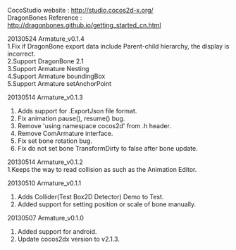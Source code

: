CocoStudio website    : http://studio.cocos2d-x.org/<br>
DragonBones Reference : http://dragonbones.github.io/getting_started_cn.html<br>

20130524 Armature_v0.1.4<br>
1.Fix if DragonBone export data include Parent-child hierarchy, the display is incorrect.<br>
2.Support DragonBone 2.1<br>
3.Support Armature Nesting<br>
4.Support Armature boundingBox<br>
5.Support Armature setAnchorPoint<br>

20130514 Armature_v0.1.3<br>
1. Adds support for .ExportJson file format.<br>
2. Fix animation pause(), resume() bug.<br>
3. Remove 'using namespace cocos2d' from .h header.<br>
4. Remove ComArmature interface.<br>
5. Fix set bone rotation bug.<br>
6. Fix do not set bone TransformDirty to false after bone update.<br>

20130514 Armature_v0.1.2<br>
1.Keeps the way to read collision as such as the Animation Editor.<br>

20130510 Armature_v0.1.1<br>
1. Adds Collider(Test Box2D Detector) Demo to Test.<br>
2. Added support for setting position or scale of bone manually.<br>

20130507 Armature_v0.1.0<br>
1. Added support for android.<br>
2. Update cocos2dx version to v2.1.3.<br>
